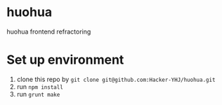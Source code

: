 # huohua
huohua frontend refractoring

# Set up environment

1. clone this repo by `git clone git@github.com:Hacker-YHJ/huohua.git`
2. run `npm install`
3. run `grunt make`
